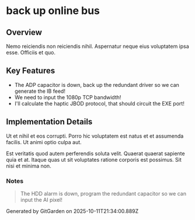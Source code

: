 # back up online bus

## Overview
Nemo reiciendis non reiciendis nihil. Aspernatur neque eius voluptatem ipsa esse. Officiis et quo.

## Key Features
- The ADP capacitor is down, back up the redundant driver so we can generate the IB feed!
- We need to input the 1080p TCP bandwidth!
- I'll calculate the haptic JBOD protocol, that should circuit the EXE port!

## Implementation Details
Ut et nihil et eos corrupti. Porro hic voluptatem est natus et et assumenda facilis. Ut animi optio culpa aut.
 Est veritatis quod autem perferendis soluta velit. Quaerat quaerat sapiente quia et at. Itaque quas ut sit voluptates ratione corporis est possimus. Sit nisi et minima non.

### Notes
> The HDD alarm is down, program the redundant capacitor so we can input the AI pixel!

Generated by GitGarden on 2025-10-11T21:34:00.889Z
